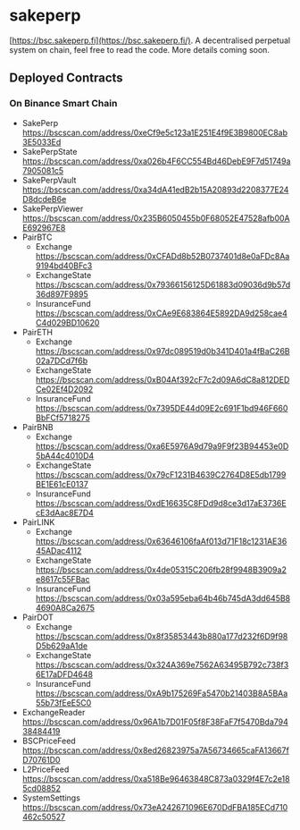 # sakeperp
[https://bsc.sakeperp.fi](https://bsc.sakeperp.fi/). A decentralised perpetual system on chain, feel free to read the code. More details coming soon.



## Deployed Contracts

### On Binance Smart Chain
- SakePerp https://bscscan.com/address/0xeCf9e5c123a1E251E4f9E3B9800EC8ab3E5033Ed
- SakePerpState https://bscscan.com/address/0xa026b4F6CC554Bd46DebE9F7d51749a7905081c5
- SakePerpVault https://bscscan.com/address/0xa34dA41edB2b15A20893d2208377E24D8dcdeB6e
- SakePerpViewer https://bscscan.com/address/0x235B6050455b0F68052E47528afb00AE692967E8
- PairBTC
  - Exchange https://bscscan.com/address/0xCFADd8b52B0737401d8e0aFDc8Aa9194bd40BFc3
  - ExchangeState https://bscscan.com/address/0x79366156125D61883d09036d9b57d36d897F9895
  - InsuranceFund https://bscscan.com/address/0xCAe9E683864E5892DA9d258cae4C4d029BD10620
- PairETH
  - Exchange https://bscscan.com/address/0x97dc089519d0b341D401a4fBaC26B02a7DCd7f6b
  - ExchangeState https://bscscan.com/address/0xB04Af392cF7c2d09A6dC8a812DEDCe02Ef4D2092
  - InsuranceFund https://bscscan.com/address/0x7395DE44d09E2c691F1bd946F660BbFCf5718275
- PairBNB
  - Exchange https://bscscan.com/address/0xa6E5976A9d79a9F9f23B94453e0D5bA44c4010D4
  - ExchangeState https://bscscan.com/address/0x79cF1231B4639C2764D8E5db1799BE1E61cE0137
  - InsuranceFund https://bscscan.com/address/0xdE16635C8FDd9d8ce3d17aE3736EcE3dAac8E7D4
- PairLINK
  - Exchange https://bscscan.com/address/0x63646106faAf013d71F18c1231AE3645ADac4112
  - ExchangeState https://bscscan.com/address/0x4de05315C206fb28f9948B3909a2e8617c55FBac
  - InsuranceFund https://bscscan.com/address/0x03a595eba64b46b745dA3dd645B84690A8Ca2675
- PairDOT
  - Exchange https://bscscan.com/address/0x8f35853443b880a177d232f6D9f98D5b629aA1de
  - ExchangeState https://bscscan.com/address/0x324A369e7562A63495B792c738f36E17aDFD4648
  - InsuranceFund https://bscscan.com/address/0xA9b175269Fa5470b21403B8A5BAa55b73fEeE5C0
- ExchangeReader https://bscscan.com/address/0x96A1b7D01F05f8F38FaF7f5470Bda79438484419
- BSCPriceFeed https://bscscan.com/address/0x8ed26823975a7A56734665caFA13667fD70761D0
- L2PriceFeed https://bscscan.com/address/0xa518Be96463848C873a0329f4E7c2e185cd08852
- SystemSettings https://bscscan.com/address/0x73eA242671096E670DdFBA185ECd710462c50527